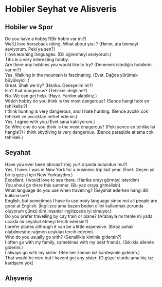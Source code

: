 # Hobiler Seyhat ve Alisveris
## Hobiler ve Spor
Do you have a hobby?(Bir hobin var mı?)  
Well,I love horseback riding. What about you ? (Hımm, ata binmeyi seviyorum. Peki ya sen?)  
I love learning languages. (Dil öğrenmeyi seviyorum.)  
Tihs is a very interesting hobby.  
Are there any hobbies you would like to try? (Denemek istediğin hobilerin var mı?)  
Yes. Walking in the mountain is fascinating. (Evet. Dağda yürümek büyüleyici. )  
Great. Shall we try? (Harika. Deneyelim mi?)  
Isn't that dangerous? (Tehlikeli değil mi?)  
No. We can get help. (Hayır. Yardım alabiliriz.)  
Which hobby do you think is the most dangerous? (Sence hangi hobi en tehlikelisi?)  
I think hunting is very dangerous, and I hate hunting. (Bence avcılık cok tehlikeli ve avcılıktan nefret ederim.)  
Yes, I agree with you.(Evet sana katılıyorum.)  
So Whic one do you think is the most dnagerous? (Peki sence en tehlikelisi hangisi?) 
I think skydiving is very dangerous. (Bence paraşütle atlama cok tehlikeli.)  

## Seyahat
Have you ever been abroad? (hiç yurt dışında bulundun mu?)  
Yes, I have. I was in New York for a business trip last year. (Evet. Geçen yıl bir iş gezisi için New Yorktaydım.)  
Excellent. I would love to see there. (Harika orayı görmeyi isterdim)  
You shoul go there this summer. (Bu yaz oraya gitmelisin)  
What language do you use when travelling? (Seyahat ederken hangi dili kullanırsın?)  
English, but sometimes I have to use body language since not all people are good at English. (İngilizce ama bazen beden dilini kullanmak zorunda oluyorum çünkü tüm insanlar ingilizcede iyi olmuyor.)  
Do you prefer travelling by cay train or plane? (Arabayla mı trenle mi yada ucakla mı seyahat etmeyi tercih edersin?)  
I prefer planes although it can be a little expensive. (Biraz pahalı olabilmesine rağmen ucakları tercih ederim)  
Who do you usually go with? (Genellikle kiminle gidersin?)  
I often go with my family, sometimes with my best friends. (Sıklıkla ailemle giderim.)  
I always go with my sister. (Ben her zaman kız kardeşimle giderim.)  
That would be nice but I havent got any sister. (O güzel olurdu ama hiç kız kardşeim yok)  
## Alışveriş 

